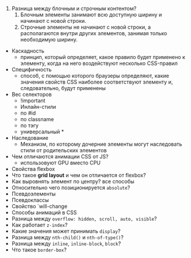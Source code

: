 
1. Разница между блочным и строчным контентом?
	1. Блочным элементы занимают всю доступную ширину и начинают с новой строки. 
	2. Строчные элементы не начинают с новой строки, а располагаются внутри других элементов, занимая только необходимую ширину.
- Каскадность
	- принцип, который определяет, какое правило будет применено к элементу, когда на него воздействуют несколько CSS-правил
- Специфичность
	- способ, с помощью которого браузеры определяют, какие значения свойств CSS наиболее соответствуют элементу и, следовательно, будут применены
- Вес селекторов
	- !important
	- Инлайн-стили
	- по #id 
	- по classname
	- по тэгу
	- универсальный *
- Наследование
	- Механизм, по которому дочерние элементы могут наследовать стили от родительских элементов
- Чем отличаются анимации CSS от JS?
	-   использовуют GPU вместо CPU
- Свойства flexbox
- Что такое **grid layout** и чем он отличается от flexbox?
- Как выровнять элемент по центру? все способы
- Относительно чего позиционируется `absolute`?
- Псевдоэлементы
- Псевдоклассы
- Свойство `will-change
- Способы анимаций в CSS
- Разница между `overflow: hidden, scroll, auto, visible`?
- Как работает `z-index`?
- Какие значения может принимать `display`?
- Разница между `nth-child()` и `nth-of-type()`?
- Разница между `inline`, `inline-block`, `block`?
- Что такое `border-box`?
